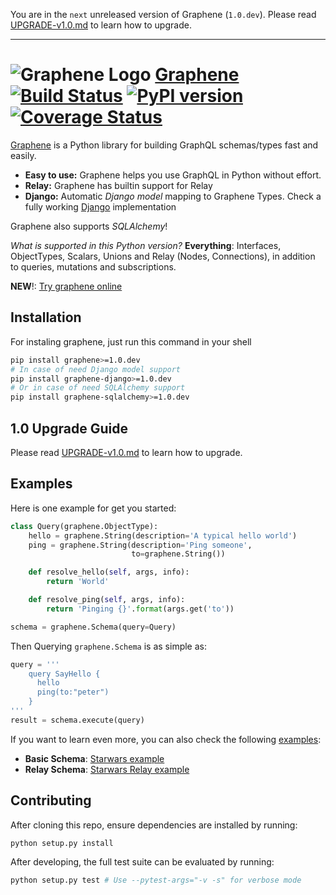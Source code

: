 You are in the `next` unreleased version of Graphene (`1.0.dev`).
Please read [UPGRADE-v1.0.md](/UPGRADE-v1.0.md) to learn how to upgrade.

---

# ![Graphene Logo](http://graphene-python.org/favicon.png) [Graphene](http://graphene-python.org) [![Build Status](https://travis-ci.org/graphql-python/graphene.svg?branch=master)](https://travis-ci.org/graphql-python/graphene) [![PyPI version](https://badge.fury.io/py/graphene.svg)](https://badge.fury.io/py/graphene) [![Coverage Status](https://coveralls.io/repos/graphql-python/graphene/badge.svg?branch=master&service=github)](https://coveralls.io/github/graphql-python/graphene?branch=master)


[Graphene](http://graphene-python.org) is a Python library for building GraphQL schemas/types fast and easily.

- **Easy to use:** Graphene helps you use GraphQL in Python without effort.
- **Relay:** Graphene has builtin support for Relay
- **Django:** Automatic *Django model* mapping to Graphene Types. Check a fully working [Django](http://github.com/graphql-python/swapi-graphene) implementation

Graphene also supports *SQLAlchemy*!

*What is supported in this Python version?* **Everything**: Interfaces, ObjectTypes, Scalars, Unions and Relay (Nodes, Connections), in addition to queries, mutations and subscriptions.

**NEW**!: [Try graphene online](http://graphene-python.org/playground/)

## Installation

For instaling graphene, just run this command in your shell

```bash
pip install graphene>=1.0.dev
# In case of need Django model support
pip install graphene-django>=1.0.dev
# Or in case of need SQLAlchemy support
pip install graphene-sqlalchemy>=1.0.dev
```

## 1.0 Upgrade Guide

Please read [UPGRADE-v1.0.md](/UPGRADE-v1.0.md) to learn how to upgrade.


## Examples

Here is one example for get you started:

```python
class Query(graphene.ObjectType):
    hello = graphene.String(description='A typical hello world')
    ping = graphene.String(description='Ping someone',
                           to=graphene.String())

    def resolve_hello(self, args, info):
        return 'World'

    def resolve_ping(self, args, info):
        return 'Pinging {}'.format(args.get('to'))

schema = graphene.Schema(query=Query)
```

Then Querying `graphene.Schema` is as simple as:

```python
query = '''
    query SayHello {
      hello
      ping(to:"peter")
    }
'''
result = schema.execute(query)
```

If you want to learn even more, you can also check the following [examples](examples/):

* **Basic Schema**: [Starwars example](examples/starwars)
* **Relay Schema**: [Starwars Relay example](examples/starwars_relay)


## Contributing

After cloning this repo, ensure dependencies are installed by running:

```sh
python setup.py install
```

After developing, the full test suite can be evaluated by running:

```sh
python setup.py test # Use --pytest-args="-v -s" for verbose mode
```

